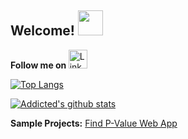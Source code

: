 ## Welcome! <img src="https://media.giphy.com/media/hvRJCLFzcasrR4ia7z/giphy.gif" width="40px">
<b>Follow me on  </b>
 <a href="https://www.linkedin.com/in/ashutosh-prusty/" target="_blank">
  <img height="30"
    alt="LinkedIn"
    src="https://img.shields.io/badge/LinkedIn-0077B5?style=for-the-badge&logo=linkedin&logoColor=white"
  />
</a>

[![Top Langs](https://github-readme-stats.vercel.app/api/top-langs/?username=prustyashutosh&layout=compact)](https://www.hackerrank.com/ashutoshprusty29)

[![Addicted's github stats](https://github-readme-stats.vercel.app/api?username=prustyashutosh&count_private=true&show_icons=true&theme=default&hide_rank=false)]()


**Sample Projects:**
[Find P-Value Web App](https://p-value-demo.herokuapp.com)


<!--
**Addicted5/Addicted5** is a ✨ _special_ ✨ repository because its `README.md` (this file) appears on your GitHub profile.

[![Addicted's wakatime stats](https://github-readme-stats.vercel.app/api/wakatime?username=addicted)]()

Here are some ideas to get you started:

- 🔭 I’m currently working on ...
- 🌱 I’m currently learning ...
- 👯 I’m looking to collaborate on ...
- 🤔 I’m looking for help with ...
- 💬 Ask me about ...
- 📫 How to reach me: ...
- 😄 Pronouns: ...
- ⚡ Fun fact: ...

-->
